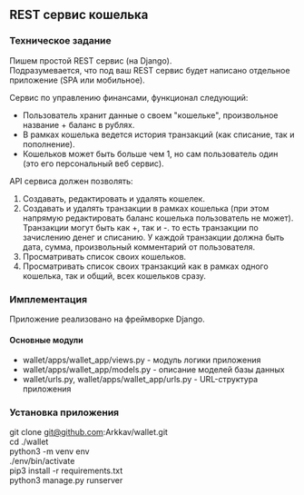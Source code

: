 ## REST сервис кошелька

### Техническое задание
Пишем простой REST сервис (на Django).<br/>
Подразумевается, что под ваш REST сервис будет написано отдельное приложение (SPA или мобильное).
 
Сервис по управлению финансами, функционал следующий:
- Пользователь хранит данные о своем "кошельке", произвольное название + баланс в рублях.
- В рамках кошелька ведется история транзакций (как списание, так и пополнение).
- Кошельков может быть больше чем 1, но сам пользователь один (это его персональный веб сервис).
 
API сервиса должен позволять:
1. Создавать, редактировать и удалять кошелек.
2. Создавать и удалять транзакции в рамках кошелька (при этом напрямую редактировать баланс кошелька пользователь не может).
Транзакции могут быть как +, так и -. то есть транзакции по зачислению денег и списанию. 
У каждой транзакции должна быть дата, сумма, произвольный комментарий от пользователя.
3. Просматривать список своих кошельков.
4. Просматривать список своих транзакций как в рамках одного кошелька, так и общий, всех кошельков сразу.

### Имплементация
Приложение реализовано на фреймворке Django.
 
#### Основные модули 
- wallet/apps/wallet_app/views.py - модуль логики приложения
- wallet/apps/wallet_app/models.py - описание моделей базы данных
- wallet/urls.py, wallet/apps/wallet_app/urls.py - URL-структура приложения

### Установка приложения 
git clone git@github.com:Arkkav/wallet.git<br/>
cd ./wallet<br/>
python3 -m venv env<br/>
./env/bin/activate<br/>
pip3 install -r requirements.txt<br/>
python3 manage.py runserver 

